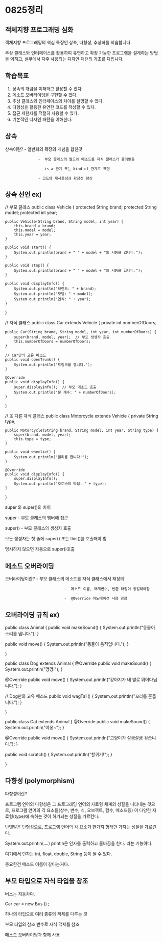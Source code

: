 # 0825정리

## 객체지향 프로그래밍 심화

객체지향 프로그래밍의 핵심 특징인 상속, 다형성, 추상화를 학습합니다.

추상 클래스와 인터페이스를 활용하여 유연하고 확장 가능한 프로그램을 설계하는 방법을 익히고, 실무에서 자주 사용되는 디자인 패턴의 기초를 다집니다.

 

## 학습목표

1. 상속의 개념을 이해하고 활용할 수 있다.
2. 메소드 오버라이딩을 구현할 수 있다.
3. 추상 클래스와 인터페이스의 차이를 설명할 수 있다.
4. 다향성을 활용한 유연한 코드를 작성할 수 있다.
5. 접근 제한자를 적절히 사용할 수 있다.
6. 기본적인 디자인 패턴을 이해한다.

## 상속

상속이란? -  일반화와 확장의 개념을 합친것

                   -  부모 클래스의 필드와 메소드를 자식 클래스가 물려받음

                   -  is-a 관계 또는 kind-of 관계로 표현

                   - 코드의 재사용성과 확장성 향상

## 상속 선언 ex)

// 부모 클래스
public class Vehicle {
    protected String brand;
    protected String model;
    protected int year;

    public Vehicle(String brand, String model, int year) {
        this.brand = brand;
        this.model = model;
        this.year = year;
    }

    public void start() {
        System.out.println(brand + " " + model + "의 시동을 겁니다.");
    }

    public void stop() {
        System.out.println(brand + " " + model + "의 시동을 끕니다.");
    }

    public void displayInfo() {
        System.out.println("브랜드: " + brand);
        System.out.println("모델: " + model);
        System.out.println("연식: " + year);
    }
}

// 자식 클래스
public class Car extends Vehicle {
    private int numberOfDoors;

    public Car(String brand, String model, int year, int numberOfDoors) {
        super(brand, model, year);  // 부모 생성자 호출
        this.numberOfDoors = numberOfDoors;
    }

    // Car만의 고유 메소드
    public void openTrunk() {
        System.out.println("트렁크를 엽니다.");
    }

    @Override
    public void displayInfo() {
        super.displayInfo();  // 부모 메소드 호출
        System.out.println("문 개수: " + numberOfDoors);
    }
}

// 또 다른 자식 클래스
public class Motorcycle extends Vehicle {
    private String type;

    public Motorcycle(String brand, String model, int year, String type) {
        super(brand, model, year);
        this.type = type;
    }

    public void wheelie() {
        System.out.println("휠리를 합니다!");
    }

    @Override
    public void displayInfo() {
        super.displayInfo();
        System.out.println("오토바이 타입: " + type);
    }
}

 

super 와 super()의 차이

super - 부모 클래스의 멤버에 접근

super() - 부모 클래스의 생성자 호출

모든 생성자는 첫 줄에 super() 또는 this()를 호출해야 함

명시하지 않으면 자동으로 super()호출

## 메소드 오버라이딩

오버라이딩이란?  -  부모 클래스의 메소드를 자식 클래스에서 재정의

                               -  메소드 이름, 매개변수, 반환 타입이 동일해야함

                               -  @Override 어노테이션 사용 권장

                               

## 오버라이딩 규칙 ex)

public class Animal {
public void makeSound() {
System.out.println("동물이 소리를 냅니다.");
}

public void move() {
    System.out.println("동물이 움직입니다.");
}

}

public class Dog extends Animal {
@Override
public void makeSound() {
System.out.println("멍멍!");
}

@Override
public void move() {
    System.out.println("강아지가 네 발로 뛰어다닙니다.");
}

// Dog만의 고유 메소드
public void wagTail() {
    System.out.println("꼬리를 흔듭니다.");
}

}

public class Cat extends Animal {
@Override
public void makeSound() {
System.out.println("야옹~");
}

@Override
public void move() {
    System.out.println("고양이가 살금살금 걷습니다.");
}

public void scratch() {
    System.out.println("할퀴기!");
}

}

## 다향성 (polymorphism)

다향성이란?

프로그램 언어의 다향성은  그 프로그래밍 언어의 자료형 체계의 성질을 나타내는 것으로, 프로그램 언어의 각 요소들(상수, 변수, 식, 오브젝트, 함수, 메소드등) 이 다양한 자료형(type)에 속하는 것이 허가되는 성질을 가르킨다.

반댓말은 단형성으로, 프로그램 언어의 각 요소가 한가지 형태만 가지는 성질을 가르킨다.

System.out.println(….)
println은 인자를 출력하고 줄바꿈을 한다. 라는 기능이다.

여기에서 인자는 int, float, double, String 등이 될 수 있다.

중요한건 메소드 이름이 같다는거다. 

## 부모 타입으로 자식 타입을 창조

버스는 자동차다.

Car car = new Bus () ;

하나의 타입으로 여러 종류의 객체를 다루는 것

부모 타입의 참조 변수로 자식 객체를 참조

메소드 오버라이딩과 함께 사용